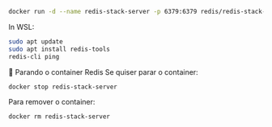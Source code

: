 ```bash
docker run -d --name redis-stack-server -p 6379:6379 redis/redis-stack-server:latest
```

In WSL:
```bash
sudo apt update
sudo apt install redis-tools
redis-cli ping
```

🛑 Parando o container Redis
Se quiser parar o container:

```bash
docker stop redis-stack-server
```

Para remover o container:

```bash
docker rm redis-stack-server
```